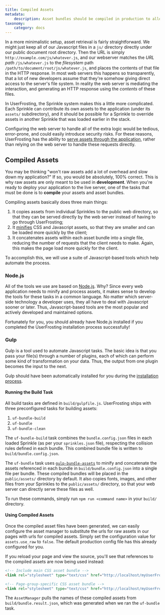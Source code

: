 ```yaml
---
title: Compiled Assets
metadata:
    description: Asset bundles should be compiled in production to allow for faster and more efficient transfer to the client.
taxonomy:
    category: docs
---
```


In a more minimalistic setup, asset retrieval is fairly straightforward.  We might just keep all of our Javascript files in a `js/` directory directly under our public document root directory.  Then the URL is simply `http://example.com/js/whatever.js`, and our webserver matches the _URL path_ `/js/whatever.js` to the _filesystem_ path `/path/to/document/root/js/whatever.js`, and places the contents of that file in the HTTP response.  In most web servers this happens so transparently, that a lot of new developers assume that they're somehow giving direct access to the server's file system.  In reality the web server is mediating the interaction, and generating an HTTP response using the _contents_ of these files.

In UserFrosting, the Sprinkle system makes this a little more complicated.  Each Sprinkle can contribute its own assets to the application (under its `assets/` subdirectory), and it should be possible for a Sprinkle to override assets in another Sprinkle that was loaded earlier in the stack.

Configuring the web server to handle all of the extra logic would be tedious, error-prone, and could easily introduce security risks.  For these reasons, UserFrosting has the ability to [serve assets through the application](/asset-management/asset-bundles/basic-usage#public-asset-urls), rather than relying on the web server to handle these requests directly.

## Compiled Assets

You may be thinking "won't raw assets add a lot of overhead and slow down my application?"  If so, you would be absolutely, 100% correct.  This is why raw assets are only meant to be used in **development**.  When you're ready to deploy your application to the live server, one of the tasks that must be done is to **compile** your assets and asset bundles.

Compiling assets basically does three main things:

1. It copies assets from individual Sprinkles to the public web directory, so that they can be served directly by the web server instead of having to go through UserFrosting;
2. It [minifies](https://en.wikipedia.org/wiki/Minification_(programming)) CSS and Javascript assets, so that they are smaller and can be loaded more quickly by the client;
3. It concatenates assets within each asset bundle into a single file, reducing the number of requests that the client needs to make.  Again, this makes the page load more quickly for the client.

To accomplish this, we will use a suite of Javascript-based tools which help automate the process.

### Node.js

All of the tools we use are based on [Node.js](https://nodejs.org/en/).  Why?  Since every web application needs to minify and process assets, it makes sense to develop the tools for these tasks in a common language.  No matter which server-side technology a developer uses, they all have to deal with Javascript sooner or later.  Thus, Javascript-based tools are the most popular and actively developed and maintained options.

Fortunately for you, you should already have Node.js installed if you completed the UserFrosting installation process successfully!

### Gulp

Gulp is a tool used to automate Javascript tasks.  The basic idea is that you pass your file(s) through a number of plugins, each of which can perform some kind of transformation on your data.  Thus, the output from one plugin becomes the input to the next.

Gulp should have been automatically installed for you during the [installation process](/basics/installation#npm-dependencies).

#### Running the Build Task

All build tasks are defined in `build/gulpfile.js`.  UserFrosting ships with three preconfigured tasks for building assets:
    
1. `uf-bundle-build`
2. `uf-bundle`
4. `uf-bundle-clean`

The `uf-bundle-build` task combines the `bundle.config.json` files in each loaded Sprinkle (as per your `sprinkles.json` file), respecting the collision rules defined in each bundle.  This combined bundle file is written to `build/bundle.config.json`.

The `uf-bundle` task uses [`gulp-bundle-assets`](https://github.com/dowjones/gulp-bundle-assets) to minify and concatenate the assets referenced in each bundle in `build/bundle.config.json` into a single file per bundle.  These compiled bundles will be placed in the `public/assets/` directory by default.  It also copies fonts, images, and other files from your Sprinkles to the `public/assets/` directory, so that your web server can directly serve these files as well. 

To run these commands, simply run `npm run <command name>` in your `build/` directory.
  
#### Using Compiled Assets

Once the compiled asset files have been generated, we can easily configure the asset manager to substitute the urls for raw assets in our pages with urls for compiled assets.  Simply set the configuration value for `assets.use_raw` to `false`.  The default production config file has this already configured for you.

If you reload your page and view the source, you'll see that references to the compiled assets are now being used instead:

```html
<!-- Include main CSS asset bundle -->
<link rel="stylesheet" type="text/css" href="http://localhost/myUserFrostingProject/public/assets/css/main-2c1912c984.css" >

<!-- Page-group-specific CSS asset bundle -->
<link rel="stylesheet" type="text/css" href="http://localhost/myUserFrostingProject/public/assets/css/guest-5a16771b5a.css" >
```

The `AssetManager` pulls the names of these compiled assets from `build/bundle.result.json`, which was generated when we ran the `uf-bundle` task.
